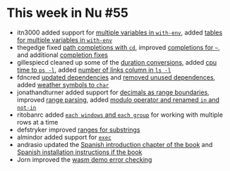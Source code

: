 # This week in Nu #55

* itn3000 added support for [multiple variables in `with-env`](https://github.com/nushell/nushell/pull/2526), added [tables for multiple variables in `with-env`](https://github.com/nushell/nushell/pull/2530)
* thegedge fixed [path completions with `cd`](https://github.com/nushell/nushell/pull/2525), improved [completions for `~`](https://github.com/nushell/nushell/pull/2503), and additional [completion fixes](https://github.com/nushell/nushell/pull/2498)
* gillespiecd cleaned up some of the [duration conversions](https://github.com/nushell/nushell/pull/2522), added [cpu time to `ps -l`](https://github.com/nushell/nushell/pull/2507), added [number of links column in `ls -l`](https://github.com/nushell/nushell/pull/2496)
* fdncred [updated dependencies](https://github.com/nushell/nushell/pull/2517) and [removed unused dependences](https://github.com/nushell/nushell/pull/2520), added [weather symbols to `char`](https://github.com/nushell/nushell/pull/2502)
* jonathandturner added support for [decimals as range boundaries](https://github.com/nushell/nushell/pull/2509), improved [range parsing](https://github.com/nushell/nushell/pull/2506), added [modulo operator and renamed `in` and `not-in`](https://github.com/nushell/nushell/pull/2505)
* ritobanrc added [`each windows` and `each group`](https://github.com/nushell/nushell/pull/2508) for working with multiple rows at a time
* defstryker improved [ranges for substrings](https://github.com/nushell/nushell/pull/2499)
* almindor added support for [`exec`](https://github.com/nushell/nushell/pull/2495)
* andrasio updated the [Spanish introduction chapter of the book](https://github.com/nushell/book/pull/131) and [Spanish installation instructions if the book](https://github.com/nushell/book/pull/130)
* Jorn improved the [wasm demo error checking](https://github.com/nushell/demo/commit/3088ee0579dbbbd65ab33b7eafc86a5253a22573)
